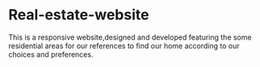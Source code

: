 # Real-estate-website
This is a responsive website,designed and developed featuring the some residential areas for our references to find our home according to our choices and preferences.
